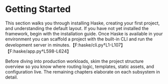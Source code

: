 # Getting Started

This section walks you through installing Haske, creating your first project, and understanding the default layout. If you have not yet installed the framework, begin with the installation guide. Once Haske is available in your environment you can scaffold a project with the built-in CLI and run the development server in minutes.【F:haske/cli.py†L1-L107】【F:haske/app.py†L598-L624】

Before diving into production workloads, skim the project structure overview so you know where routing logic, templates, static assets, and configuration live. The remaining chapters elaborate on each subsystem in detail.

